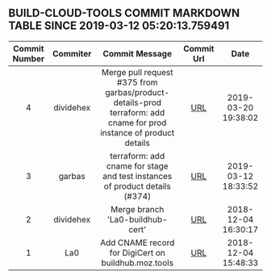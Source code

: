 ## BUILD-CLOUD-TOOLS COMMIT MARKDOWN TABLE SINCE 2019-03-12 05:20:13.759491

| Commit Number | Commiter | Commit Message | Commit Url | Date | 
|:---:|:----:|:----------------------------------:|:------:|:----:| 
|4|dividehex|Merge pull request #375 from garbas/product-details-prod terraform: add cname for prod instance of product details|[URL](https://github.com/mozilla-releng/build-cloud-tools/commit/f033efed161948ac58fcf8d27dd0916c850da112)|2019-03-20 19:38:02
|3|garbas|terraform: add cname for stage and test instances of product details (#374)|[URL](https://github.com/mozilla-releng/build-cloud-tools/commit/e987befaa7836352a8fc899b295b4b632951f037)|2019-03-12 18:33:52
|2|dividehex|Merge branch 'La0-buildhub-cert'|[URL](https://github.com/mozilla-releng/build-cloud-tools/commit/3962e62c72251ae9fc531bdb5b14ba40243a5b70)|2018-12-04 16:30:17
|1|La0|Add CNAME record for DigiCert on buildhub.moz.tools|[URL](https://github.com/mozilla-releng/build-cloud-tools/commit/7fe44bf80d48b949c4d65c7642e3e4b69780af84)|2018-12-04 15:48:33


